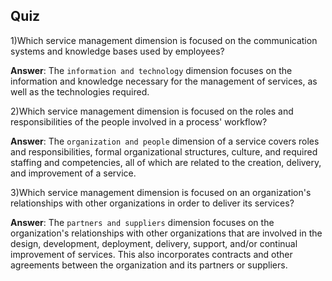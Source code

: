 ## Quiz

1)Which service management dimension is focused on the communication systems and knowledge bases used by employees?

__Answer__: The `information and technology` dimension focuses on the information and knowledge necessary for the management of services, as well as the technologies required.

2)Which service management dimension is focused on the roles and responsibilities of the people involved in a process' workflow?

__Answer__: The `organization and people` dimension of a service covers roles and responsibilities, formal organizational structures, culture, and required staffing and competencies, all of which are related to the creation, delivery, and improvement of a service.

3)Which service management dimension is focused on an organization's relationships with other organizations in order to deliver its services?

__Answer__: The `partners and suppliers` dimension focuses on the organization's relationships with other organizations that are involved in the design, development, deployment, delivery, support, and/or continual improvement of services. This also incorporates contracts and other agreements between the organization and its partners or suppliers.